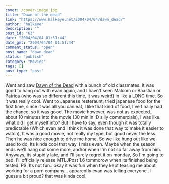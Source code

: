 ```yaml
---
cover: /cover-image.jpg
title: "Dawn of the dead"
link: "https://www.halkeye.net/2004/04/04/dawn_dead/"
author: "halkeye"
description: ""
post_id: "63"
date: "2004/04/04 01:51:44"
date_gmt: "2004/04/04 01:51:44"
comment_status: "open"
post_name: "dawn_dead"
status: "publish"
category: "Movies"
tags: []
post_type: "post"
---
```


Went and saw [Dawn of the Dead](http://www.dawnofthedeadmovie.net/) with a bunch of old classmates. It was good to hang out with evan again, and I havn't seen Malcom or Baastian or Patrica (who was so different this time, it was weird) in like a LONG time. So it was really cool. Went to Japanese resteraunt, tried japanese food for the first time, since it was all you can eat, I like that kind of food, I've finally had the chance, so it was good. The movie however, was not as expected.. about 10 minutes into the movie (30 min in :D silly commercials), I was like. what did I get myself into? But I have to say, even though it was totally predictable (Which evan and I think it was done that way to make it easier to watch), It was a good movie, not really my type, but good never the less. Then he was nice enough to drive me home. So we like hung out like we used to do, Its kinda cool that way. I miss evan. Maybe when the season ends we'll hang out some more, and/or when I'm not so far away from him. Anyways, its stupidly late, and I'll surely regret it on monday, So I'm going to bed. I'll officially release MTLJPost 1.6 tommorow when its finished being tested. PS. Its not fun.. okay it was fun when they kept teasing me about working for a porn company... apparently evan was telling everyone.. I guess a bit proud? that was kinda cool.